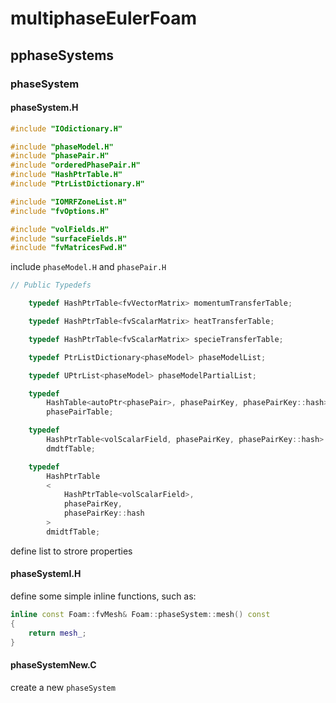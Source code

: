 # multiphaseEulerFoam

## pphaseSystems

### phaseSystem

#### phaseSystem.H

```cpp
#include "IOdictionary.H"

#include "phaseModel.H"
#include "phasePair.H"
#include "orderedPhasePair.H"
#include "HashPtrTable.H"
#include "PtrListDictionary.H"

#include "IOMRFZoneList.H"
#include "fvOptions.H"

#include "volFields.H"
#include "surfaceFields.H"
#include "fvMatricesFwd.H"
```

include `phaseModel.H` and `phasePair.H` 

```cpp
// Public Typedefs

    typedef HashPtrTable<fvVectorMatrix> momentumTransferTable;

    typedef HashPtrTable<fvScalarMatrix> heatTransferTable;

    typedef HashPtrTable<fvScalarMatrix> specieTransferTable;

    typedef PtrListDictionary<phaseModel> phaseModelList;

    typedef UPtrList<phaseModel> phaseModelPartialList;

    typedef
        HashTable<autoPtr<phasePair>, phasePairKey, phasePairKey::hash>
        phasePairTable;

    typedef
        HashPtrTable<volScalarField, phasePairKey, phasePairKey::hash>
        dmdtfTable;

    typedef
        HashPtrTable
        <
            HashPtrTable<volScalarField>,
            phasePairKey,
            phasePairKey::hash
        >
        dmidtfTable;
```

define list to strore properties

#### phaseSystemI.H

define some simple inline functions, such as:

```cpp
inline const Foam::fvMesh& Foam::phaseSystem::mesh() const
{
    return mesh_;
}
```

#### phaseSystemNew.C

create a new `phaseSystem`